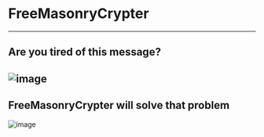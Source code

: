 # FreeMasonryCrypter
--------------------
Are you tired of this message?
---------------------------------
![image](https://github.com/876N/FreeMasonryCrypter/assets/133999409/24a71a28-37f8-459f-b348-681add7611e2)
----------------------------------------------------------------------------------------------------------
FreeMasonryCrypter will solve that problem
------------------------------------------
![image](https://github.com/876N/FreeMasonryCrypter/assets/133999409/32f561e3-5d41-4e4e-92c8-8960b93fb0d0)

